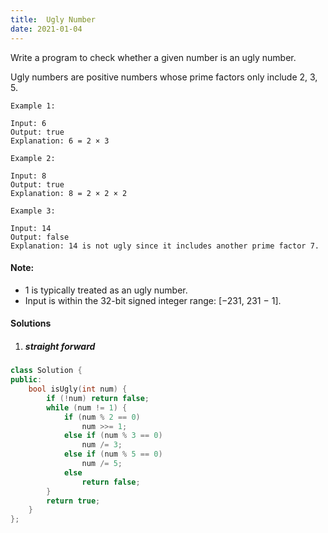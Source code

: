 ```yaml
---
title:  Ugly Number
date: 2021-01-04
---
```

Write a program to check whether a given number is an ugly number.

Ugly numbers are positive numbers whose prime factors only include 2, 3, 5.

```
Example 1:

Input: 6
Output: true
Explanation: 6 = 2 × 3

Example 2:

Input: 8
Output: true
Explanation: 8 = 2 × 2 × 2

Example 3:

Input: 14
Output: false 
Explanation: 14 is not ugly since it includes another prime factor 7.
```

#### Note:

-    1 is typically treated as an ugly number.
-    Input is within the 32-bit signed integer range: [−231,  231 − 1].


#### Solutions


1. ##### straight forward

```cpp
class Solution {
public:
    bool isUgly(int num) {
        if (!num) return false;
        while (num != 1) {
            if (num % 2 == 0)
                num >>= 1;
            else if (num % 3 == 0)
                num /= 3;
            else if (num % 5 == 0)
                num /= 5;
            else
                return false;
        }
        return true;
    }
};
```